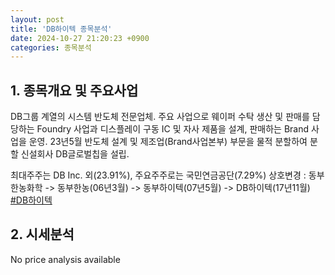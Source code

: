 ```yaml
---
layout: post
title: 'DB하이텍 종목분석'
date: 2024-10-27 21:20:23 +0900
categories: 종목분석
---
```


## 1. 종목개요 및 주요사업

DB그룹 계열의 시스템 반도체 전문업체. 주요 사업으로 웨이퍼 수탁 생산 및 판매를 담당하는 Foundry 사업과 디스플레이 구동 IC 및 자사 제품을 설계, 판매하는 Brand 사업을 운영. 23년5월 반도체 설계 및 제조업(Brand사업본부) 부문을 물적 분할하여 분할 신설회사 DB글로벌칩을 설립.

최대주주는 DB Inc. 외(23.91%), 주요주주로는 국민연금공단(7.29%) 상호변경 : 동부한농화학 -> 동부한농(06년3월) -> 동부하이텍(07년5월) -> DB하이텍(17년11월)
[#DB하이텍](#)

## 2. 시세분석

No price analysis available
